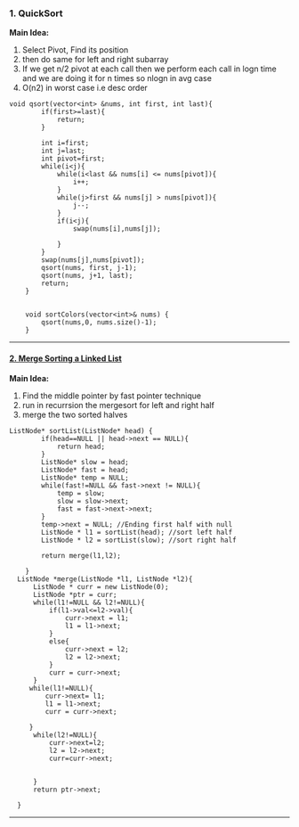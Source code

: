 ### 1. QuickSort
**Main Idea:**
1. Select Pivot, Find its position 
2. then do same for left and right subarray
3. If we get n/2 pivot at each call then we perform each call in logn time and we are doing it for n times so nlogn in avg case
4. O(n2) in worst case i.e desc order

```
void qsort(vector<int> &nums, int first, int last){
        if(first>=last){
            return;
        }
        
        int i=first;
        int j=last;
        int pivot=first;
        while(i<j){
            while(i<last && nums[i] <= nums[pivot]){
                i++;
            }
            while(j>first && nums[j] > nums[pivot]){
                j--;
            }
            if(i<j){
                swap(nums[i],nums[j]);
               
            }
        }
        swap(nums[j],nums[pivot]);
        qsort(nums, first, j-1);
        qsort(nums, j+1, last);
        return;
    }
   
    
    void sortColors(vector<int>& nums) {
        qsort(nums,0, nums.size()-1);
    }
```
---

#### [2. Merge Sorting a Linked List](https://leetcode.com/problems/sort-list/)
**Main Idea:**
1. Find the middle pointer by fast pointer technique
2. run in recurrsion the mergesort for left and right half
3. merge the two sorted halves

```
ListNode* sortList(ListNode* head) {
        if(head==NULL || head->next == NULL){
            return head;
        }
        ListNode* slow = head;
        ListNode* fast = head;
        ListNode* temp = NULL;
        while(fast!=NULL && fast->next != NULL){
            temp = slow;
            slow = slow->next;
            fast = fast->next->next;
        }
        temp->next = NULL; //Ending first half with null
        ListNode * l1 = sortList(head); //sort left half
        ListNode * l2 = sortList(slow); //sort right half
        
        return merge(l1,l2);
        
    }
  ListNode *merge(ListNode *l1, ListNode *l2){
      ListNode * curr = new ListNode(0);
      ListNode *ptr = curr;
      while(l1!=NULL && l2!=NULL){
          if(l1->val<=l2->val){
              curr->next = l1;
              l1 = l1->next;
          }
          else{
              curr->next = l2;
              l2 = l2->next;
          }
          curr = curr->next;
      }
     while(l1!=NULL){
         curr->next= l1;
         l1 = l1->next;
         curr = curr->next;
         
     }
      while(l2!=NULL){
          curr->next=l2;
          l2 = l2->next;
          curr=curr->next;
          
              
      }
      return ptr->next;
         
  }
```
---
